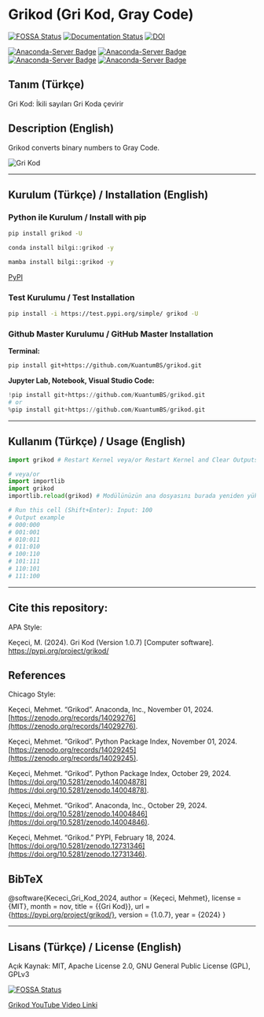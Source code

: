 # Grikod (Gri Kod, Gray Code)

[![FOSSA Status](https://app.fossa.com/api/projects/git%2Bgithub.com%2FKuantumBS%2Fgrikod.svg?type=shield)](https://app.fossa.com/projects/git%2Bgithub.com%2FKuantumBS%2Fgrikod?ref=badge_shield)
[![Documentation Status](https://readthedocs.org/projects/grikod/badge/?version=main)](https://grikod.readthedocs.io/en/main/?badge=main)
[![DOI](https://zenodo.org/badge/DOI/10.5281/zenodo.12731346.svg)](https://doi.org/10.5281/zenodo.12731346)

[![Anaconda-Server Badge](https://anaconda.org/bilgi/grikod/badges/version.svg)](https://anaconda.org/bilgi/grikod)
[![Anaconda-Server Badge](https://anaconda.org/bilgi/grikod/badges/latest_release_date.svg)](https://anaconda.org/bilgi/grikod)
[![Anaconda-Server Badge](https://anaconda.org/bilgi/grikod/badges/platforms.svg)](https://anaconda.org/bilgi/grikod)
[![Anaconda-Server Badge](https://anaconda.org/bilgi/grikod/badges/license.svg)](https://anaconda.org/bilgi/grikod)

## Tanım (Türkçe)

Gri Kod: İkili sayıları Gri Koda çevirir

## Description (English)

Grikod converts binary numbers to Gray Code.

![Gri Kod](https://i.imgur.com/6wpucpo.png)

---

## Kurulum (Türkçe) / Installation (English)

### Python ile Kurulum / Install with pip

```bash
pip install grikod -U

conda install bilgi::grikod -y

mamba install bilgi::grikod -y
```

[PyPI](https://pypi.org/project/grikod/)

### Test Kurulumu / Test Installation

```bash
pip install -i https://test.pypi.org/simple/ grikod -U
```

### Github Master Kurulumu / GitHub Master Installation

**Terminal:**

```bash
pip install git+https://github.com/KuantumBS/grikod.git
```

**Jupyter Lab, Notebook, Visual Studio Code:**

```python
!pip install git+https://github.com/KuantumBS/grikod.git
# or
%pip install git+https://github.com/KuantumBS/grikod.git
```

---

## Kullanım (Türkçe) / Usage (English)

```python
import grikod # Restart Kernel veya/or Restart Kernel and Clear Outputs

# veya/or
import importlib
import grikod
importlib.reload(grikod) # Modülünüzün ana dosyasını burada yeniden yükler

# Run this cell (Shift+Enter): Input: 100
# Output example
# 000:000
# 001:001
# 010:011
# 011:010
# 100:110
# 101:111
# 110:101
# 111:100
```

---

## Cite this repository:

APA Style:

Keçeci, M. (2024). Gri Kod (Version 1.0.7) [Computer software]. https://pypi.org/project/grikod/

## References

Chicago Style:

Keçeci, Mehmet. “Grikod”. Anaconda, Inc., November 01, 2024. [https://zenodo.org/records/14029276](https://zenodo.org/records/14029276).

Keçeci, Mehmet. “Grikod”. Python Package Index, November 01, 2024. [https://zenodo.org/records/14029245](https://zenodo.org/records/14029245).

Keçeci, Mehmet. “Grikod”. Python Package Index, October 29, 2024. [https://doi.org/10.5281/zenodo.14004878](https://doi.org/10.5281/zenodo.14004878).

Keçeci, Mehmet. “Grikod”. Anaconda, Inc., October 29, 2024. [https://doi.org/10.5281/zenodo.14004846](https://doi.org/10.5281/zenodo.14004846).

Keçeci, Mehmet. “Grikod.” PYPI, February 18, 2024. [https://doi.org/10.5281/zenodo.12731346](https://doi.org/10.5281/zenodo.12731346).

## BibTeX

@software{Kececi_Gri_Kod_2024,
author = {Keçeci, Mehmet},
license = {MIT},
month = nov,
title = {{Gri Kod}},
url = {https://pypi.org/project/grikod/},
version = {1.0.7},
year = {2024}
}

---

## Lisans (Türkçe) / License (English)

Açık Kaynak: MIT, Apache License 2.0, GNU General Public License (GPL), GPLv3

[![FOSSA Status](https://app.fossa.com/api/projects/git%2Bgithub.com%2FKuantumBS%2Fgrikod.svg?type=large)](https://app.fossa.com/projects/git%2Bgithub.com%2FKuantumBS%2Fgrikod?ref=badge_large)

[Grikod YouTube Video Linki](https://www.youtube.com/watch?v=IJnIpOuV92E)
